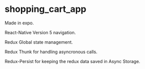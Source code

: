 # shopping_cart_app

Made in expo.


React-Native Version 5 navigation.


Redux Global state management.


Redux Thunk for handling asyncronous calls.

Redux-Persist for keeping the redux data saved in Async Storage.
